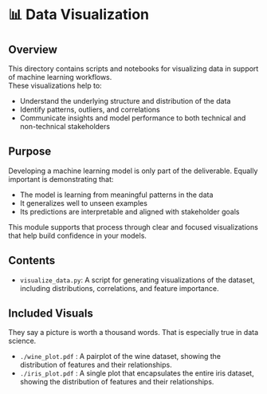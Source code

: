 # 📊 Data Visualization

## Overview

This directory contains scripts and notebooks for visualizing data in support of machine learning workflows.  
These visualizations help to:

- Understand the underlying structure and distribution of the data
- Identify patterns, outliers, and correlations
- Communicate insights and model performance to both technical and non-technical stakeholders

## Purpose

Developing a machine learning model is only part of the deliverable. Equally important is demonstrating that:

- The model is learning from meaningful patterns in the data  
- It generalizes well to unseen examples  
- Its predictions are interpretable and aligned with stakeholder goals  

This module supports that process through clear and focused visualizations that help build confidence in your models.

## Contents

- `visualize_data.py`: A script for generating visualizations of the dataset, including distributions, correlations, and feature importance.

## Included Visuals

They say a picture is worth a thousand words. That is especially true in data science.

- `./wine_plot.pdf` : A pairplot of the wine dataset, showing the distribution of features and their relationships.
- `./iris_plot.pdf` : A single plot that encapsulates the entire iris dataset, showing the distribution of features and their relationships.
